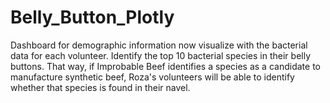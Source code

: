 # Belly_Button_Plotly
Dashboard for demographic information now visualize with the bacterial data for each volunteer. Identify the top 10 bacterial species in their belly buttons. That way, if Improbable Beef identifies a species as a candidate to manufacture synthetic beef, Roza's volunteers will be able to identify whether that species is found in their navel.
